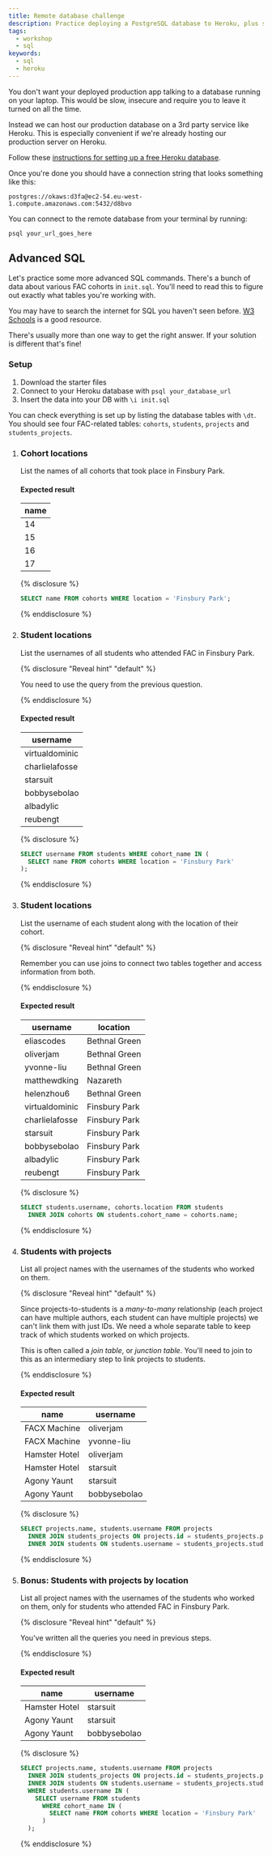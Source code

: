 ```yaml
---
title: Remote database challenge
description: Practice deploying a PostgreSQL database to Heroku, plus some advanced SQL commands.
tags:
  - workshop
  - sql
keywords:
  - sql
  - heroku
---
```


You don't want your deployed production app talking to a database running on your laptop. This would be slow, insecure and require you to leave it turned on all the time.

Instead we can host our production database on a 3rd party service like Heroku. This is especially convenient if we're already hosting our production server on Heroku.

Follow these [instructions for setting up a free Heroku database](https://dev.to/prisma/how-to-setup-a-free-postgresql-database-on-heroku-1dc1).

Once you're done you should have a connection string that looks something like this:

```shell
postgres://okaws:d3fa@ec2-54.eu-west-1.compute.amazonaws.com:5432/d8bvo
```

You can connect to the remote database from your terminal by running:

```shell
psql your_url_goes_here
```

## Advanced SQL

Let's practice some more advanced SQL commands. There's a bunch of data about various FAC cohorts in `init.sql`. You'll need to read this to figure out exactly what tables you're working with.

You may have to search the internet for SQL you haven't seen before. [W3 Schools](https://www.w3schools.com/sql/) is a good resource.

There's usually more than one way to get the right answer. If your solution is different that's fine!

### Setup

1. Download the starter files
1. Connect to your Heroku database with `psql your_database_url`
1. Insert the data into your DB with `\i init.sql`

You can check everything is set up by listing the database tables with `\dt`. You should see four FAC-related tables: `cohorts`, `students`, `projects` and `students_projects`.

1.  ### Cohort locations

    List the names of all cohorts that took place in Finsbury Park.

    #### Expected result

    | name |
    | ---- |
    | 14   |
    | 15   |
    | 16   |
    | 17   |

    {% disclosure %}

    ```sql
    SELECT name FROM cohorts WHERE location = 'Finsbury Park';
    ```

    {% enddisclosure %}

1.  ### Student locations

    List the usernames of all students who attended FAC in Finsbury Park.

    {% disclosure "Reveal hint" "default" %}

    You need to use the query from the previous question.

    {% enddisclosure %}

    #### Expected result

    | username       |
    | -------------- |
    | virtualdominic |
    | charlielafosse |
    | starsuit       |
    | bobbysebolao   |
    | albadylic      |
    | reubengt       |

    {% disclosure %}

    ```sql
    SELECT username FROM students WHERE cohort_name IN (
      SELECT name FROM cohorts WHERE location = 'Finsbury Park'
    );
    ```

    {% enddisclosure %}

1.  ### Student locations

    List the username of each student along with the location of their cohort.

    {% disclosure "Reveal hint" "default" %}

    Remember you can use joins to connect two tables together and access information from both.

    {% enddisclosure %}

    #### Expected result

    | username       | location      |
    | -------------- | ------------- |
    | eliascodes     | Bethnal Green |
    | oliverjam      | Bethnal Green |
    | yvonne-liu     | Bethnal Green |
    | matthewdking   | Nazareth      |
    | helenzhou6     | Bethnal Green |
    | virtualdominic | Finsbury Park |
    | charlielafosse | Finsbury Park |
    | starsuit       | Finsbury Park |
    | bobbysebolao   | Finsbury Park |
    | albadylic      | Finsbury Park |
    | reubengt       | Finsbury Park |

    {% disclosure %}

    ```sql
    SELECT students.username, cohorts.location FROM students
      INNER JOIN cohorts ON students.cohort_name = cohorts.name;
    ```

    {% enddisclosure %}

1.  ### Students with projects

    List all project names with the usernames of the students who worked on them.

    {% disclosure "Reveal hint" "default" %}

    Since projects-to-students is a _many-to-many_ relationship (each project can have multiple authors, each student can have multiple projects) we can't link them with just IDs. We need a whole separate table to keep track of which students worked on which projects.

    This is often called a _join table_, or _junction table_. You'll need to join to this as an intermediary step to link projects to students.

    {% enddisclosure %}

    #### Expected result

    | name          | username     |
    | ------------- | ------------ |
    | FACX Machine  | oliverjam    |
    | FACX Machine  | yvonne-liu   |
    | Hamster Hotel | oliverjam    |
    | Hamster Hotel | starsuit     |
    | Agony Yaunt   | starsuit     |
    | Agony Yaunt   | bobbysebolao |

    {% disclosure %}

    ```sql
    SELECT projects.name, students.username FROM projects
      INNER JOIN students_projects ON projects.id = students_projects.project_id
      INNER JOIN students ON students.username = students_projects.student_username;
    ```

    {% enddisclosure %}

1.  ### Bonus: Students with projects by location

    List all project names with the usernames of the students who worked on them, only for students who attended FAC in Finsbury Park.

    {% disclosure "Reveal hint" "default" %}

    You've written all the queries you need in previous steps.

    {% enddisclosure %}

    #### Expected result

    | name          | username     |
    | ------------- | ------------ |
    | Hamster Hotel | starsuit     |
    | Agony Yaunt   | starsuit     |
    | Agony Yaunt   | bobbysebolao |

    {% disclosure %}

    ```sql
    SELECT projects.name, students.username FROM projects
      INNER JOIN students_projects ON projects.id = students_projects.project_id
      INNER JOIN students ON students.username = students_projects.student_username
      WHERE students.username IN (
        SELECT username FROM students
          WHERE cohort_name IN (
            SELECT name FROM cohorts WHERE location = 'Finsbury Park'
          )
      );
    ```

    {% enddisclosure %}
